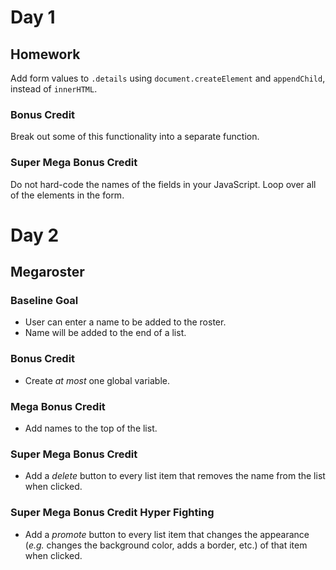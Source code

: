 # Day 1

## Homework

Add form values to `.details` using `document.createElement` and `appendChild`, instead of `innerHTML`.

### Bonus Credit

Break out some of this functionality into a separate function.

### Super Mega Bonus Credit

Do not hard-code the names of the fields in your JavaScript. Loop over all of the elements in the form.

# Day 2

## Megaroster

### Baseline Goal

* User can enter a name to be added to the roster.
* Name will be added to the end of a list.

### Bonus Credit

* Create _at most_ one global variable.

### Mega Bonus Credit

* Add names to the top of the list.

### Super Mega Bonus Credit

* Add a _delete_ button to every list item that removes the name from the list when clicked.

### Super Mega Bonus Credit Hyper Fighting

* Add a _promote_ button to every list item that changes the appearance (_e.g._ changes the background color, adds a border, etc.) of that item when clicked.